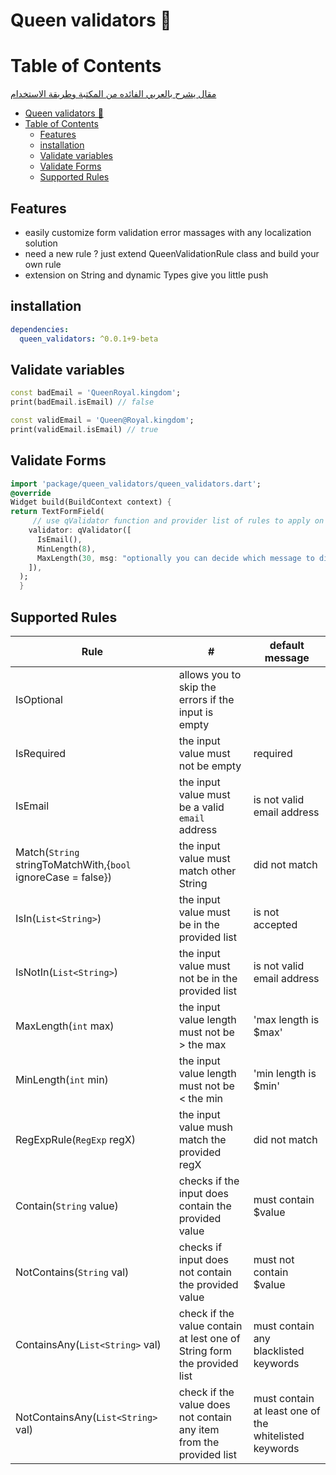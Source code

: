 # Queen validators 👑

# Table of Contents

[مقال يشرح بالعربي الفائده من المكتبة وطريقة الاستخدام](https://maxzodblog.blogspot.com/2021/02/validation.html)

- [Queen validators 👑](#queen-validators-)
- [Table of Contents](#table-of-contents)
  - [Features](#features)
  - [installation](#installation)
  - [Validate variables](#validate-variables)
  - [Validate Forms](#validate-forms)
  - [Supported Rules](#supported-rules)

## Features

- easily customize form validation error massages with any localization solution
- need a new rule ? just extend QueenValidationRule<T> class and build your own rule
- extension on String and dynamic Types give you little push

## installation

```yaml
dependencies:
  queen_validators: ^0.0.1+9-beta
```

## Validate variables

```dart
const badEmail = 'QueenRoyal.kingdom';
print(badEmail.isEmail) // false

const validEmail = 'Queen@Royal.kingdom';
print(validEmail.isEmail) // true

```

## Validate Forms

```dart
import 'package/queen_validators/queen_validators.dart';
@override
Widget build(BuildContext context) {
return TextFormField(
     // use qValidator function and provider list of rules to apply on this field
    validator: qValidator([
      IsEmail(),
      MinLength(8),
      MaxLength(30, msg: "optionally you can decide which message to display if the validation fails"),
    ]),
  );
  }
```

## Supported Rules

| Rule                                                          | #                                                                       | default message                                       |
| ------------------------------------------------------------- | ----------------------------------------------------------------------- | ----------------------------------------------------- |
| IsOptional                                                    | allows you to skip the errors if the input is empty                     |                                                       |
| IsRequired                                                    | the input value must not be empty                                       | required                                              |
| IsEmail                                                       | the input value must be a valid `email` address                         | is not valid email address                            |
| Match(`String` stringToMatchWith,{`bool` ignoreCase = false}) | the input value must match other String                                 | did not match                                         |
| IsIn(`List<String>`)                                          | the input value must be in the provided list                            | is not accepted                                       |
| IsNotIn(`List<String>`)                                       | the input value must not be in the provided list                        | is not valid email address                            |
| MaxLength(`int` max)                                          | the input value length must not be > the max                            | 'max length is $max'                                  |
| MinLength(`int` min)                                          | the input value length must not be < the min                            | 'min length is $min'                                  |
| RegExpRule(`RegExp` regX)                                     | the input value mush match the provided regX                            | did not match                                         |
| Contain(`String` value)                                       | checks if the input does contain the provided value                     | must contain $value                                   |
| NotContains(`String` val)                                     | checks if input does not contain the provided value                     | must not contain $value                               |
| ContainsAny(`List<String>` val)                               | check if the value contain at lest one of String form the provided list | must contain any blacklisted keywords                 |
| NotContainsAny(`List<String>` val)                            | check if the value does not contain any item from the provided list     | must contain at least one of the whitelisted keywords |
